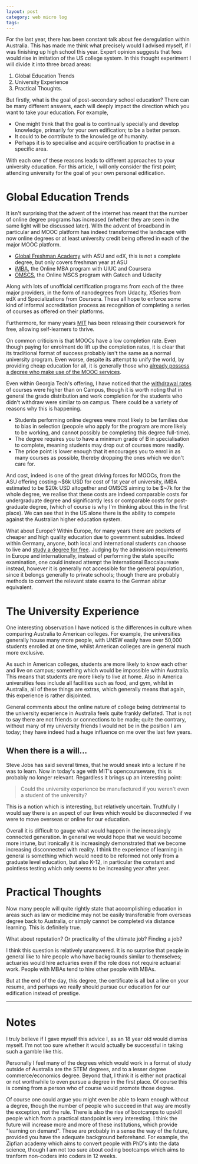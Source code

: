 ```yaml
---
layout: post
category: web micro log
tags:
---
```


For the last year, there has been constant talk about fee deregulation within Australia. This has made me think what precisely would I advised myself, if I was finishing up high school this year. Expert opinion suggests that fees would rise in imitation of the US college system. In this thought experiment I will divide it into three broad areas:

1.  Global Education Trends
2.  University Experience
3.  Practical Thoughts.

But firstly, what is the goal of post-secondary school education? There can be many different answers, each will deeply impact the direction which you want to take your education. For example,

- One might think that the goal is to continually specially and develop knowledge, primarily for your own edification; to be a better person.
- It could to be contribute to the knowledge of humanity.
- Perhaps it is to specialise and acquire certification to practise in a specific area.

With each one of these reasons leads to different approaches to your university education. For this article, I will only consider the first point; attending university for the goal of your own personal edification.

# Global Education Trends

It isn't surprising that the advent of the internet has meant that the number of online degree programs has increased (whether they are seen in the same light will be discussed later). With the advent of broadband in particular and MOOC platform has indeed transformed the landscape with now online degrees or at least university credit being offered in each of the major MOOC platform.

- [Global Freshman Academy](https://www.edx.org/gfa) with ASU and edX, this is not a complete degree, but only covers freshman year at ASU
- [iMBA](https://www.coursera.org/course/imba), the Online MBA program with UIUC and Coursera
- [OMSCS](http://www.omscs.gatech.edu/), the Online MSCS program with Gatech and Udacity

Along with lots of unofficial certification programs from each of the three major providers, in the form of nanodegrees from Udacity, XSeries from edX and Specializations from Coursera. These all hope to enforce some kind of informal accreditation process as recognition of completing a series of courses as offered on their platforms.

Furthermore, for many years [MIT](http://ocw.mit.edu/index.htm) has been releasing their coursework for free, allowing self-learners to thrive.

On common criticism is that MOOCs have a low completion rate. Even though paying for enrolment do lift up the completion rates, it is clear that its traditional format of success probably isn't the same as a normal university program. Even worse, despite its attempt to unify the world, by providing cheap education for all, it is generally those who [already possess a degree who make use of the MOOC services](http://www.edweek.org/ew/articles/2015/02/04/k-12-moocs-must-address-equity.html?cmp=SOC-SHR-TW).

Even within Georgia Tech's offering, I have noticed that the [withdrawal rates](http://wiki.omscs.org/confluence/display/FALL2014/FA14.+Grade+Distribution) of courses were higher than on Campus, though it is worth noting that in general the grade distribution and work completion for the students who didn't withdraw were similar to on campus. There could be a variety of reasons why this is happening.

- Students performing online degrees were most likely to be families due to bias in selection (peopole who apply for the program are more likely to be working, and cannot possibly be completing this degree full-time).
- The degree requires you to have a minimum grade of B in specialisation to complete, meaning students may drop out of courses more readily.
- The price point is lower enough that it encourages you to enrol in as many courses as possible, thereby dropping the ones which we don't care for.

And cost, indeed is one of the great driving forces for MOOCs, from the ASU offering costing ~$6k USD for cost of 1st year of university, iMBA estimated to be $20k USD altogether and OMSCS aiming to be $~7k for the whole degree, we realise that these costs are indeed comparable costs for undergraduate degree and significantly less or comparable costs for post-graduate degree, (which of course is why I'm thinking about this in the first place). We can see that in the US alone there is the ability to compete against the Australian higher education system.

What about Europe? Within Europe, for many years there are pockets of cheaper and high quality education due to government subsidies. Indeed within Germany, anyone, both local and international students can choose to live and [study a degree for free](http://www.internationale-studierende.de/en/prepare_your_studies/financing/tuition_fees/). Judging by the admission requirements in Europe and internationally, instead of performing the state specific examination, one could instead attempt the International Baccalaureate instead, however it is generally not accessible for the general population, since it belongs generally to private schools; though there are probably methods to convert the relevant state exams to the German abitur equivalent.

# The University Experience

One interesting observation I have noticed is the differences in culture when comparing Australia to American colleges. For example, the universities generally house many more people, with UNSW easily have over 50,000 students enrolled at one time, whilst American colleges are in general much more exclusive.

As such in American colleges, students are more likely to know each other and live on campus; something which would be impossible within Australia. This means that students are more likely to live at home. Also in America universities fees include all facilities such as food, and gym, whilst in Australia, all of these things are extras, which generally means that again, this experience is rather disjointed.

General comments about the online nature of college being detrimental to the university experience in Australia feels quite frankly deflated. That is not to say there are not friends or connections to be made; quite the contrary, without many of my university friends I would not be in the position I am today; they have indeed had a huge influence on me over the last few years.

## When there is a will...

Steve Jobs has said several times, that he would sneak into a lecture if he was to learn. Now in today's age with MIT's opencourseware, this is probably no longer relevant. Regardless it brings up an interesting point:

> Could the university experience be manufactured if you weren't even a student of the university?

This is a notion which is interesting, but relatively uncertain. Truthfully I would say there is an aspect of our lives which would be disconnected if we were to move overseas or online for our education.

Overall it is difficult to gauge what would happen in the increasingly connected generation. In general we would hope that we would become more intune, but ironically it is increasingly demonstrated that we become increasing disconnected with reality. I think the experience of learning in general is something which would need to be reformed not only from a graduate level education, but also K-12, in particular the constant and pointless testing which only seems to be increasing year after year.

# Practical Thoughts

Now many people will quite rightly state that accomplishing education in areas such as law or medicine may not be easily transferable from overseas degree back to Australia, or simply cannot be completed via distance learning. This is definitely true.

What about reputation? Or practicality of the ultimate job? Finding a job?

I think this question is relatively unanswered. It is no surprise that people in general like to hire people who have backgrounds similar to themselves; actuaries would hire actuaries even if the role does not require actuarial work. People with MBAs tend to hire other people with MBAs.

But at the end of the day, this degree, the certificate is all but a line on your resume, and perhaps we really should pursue our education for our edification instead of prestige.

---

# Notes

I truly believe if I gave myself this advice I, as an 18 year old would dismiss myself. I'm not too sure whether it would actually be successful in taking such a gamble like this.

Personally I feel many of the degrees which would work in a format of study outside of Australia are the STEM degrees, and to a lesser degree commerce/economics degree. Beyond that, I think it is either not practical or not worthwhile to even pursue a degree in the first place. Of course this is coming from a person who of course would promote those degree.

Of course one could argue you might even be able to learn enough without a degree, though the number of people who succeed in that way are mostly the exception, not the rule. There is also the rise of bootcamps to upskill people which from a practical standpoint is very interesting. I think the future will increase more and more of these institutions, which provide "learning on demand". These are probably in a sense the way of the future, provided you have the adequate background beforehand. For example, the Zipfian academy which aims to convert people with PhD's into the data science, though I am not too sure about coding bootcamps which aims to tranform non-coders into coders in 12 weeks.
